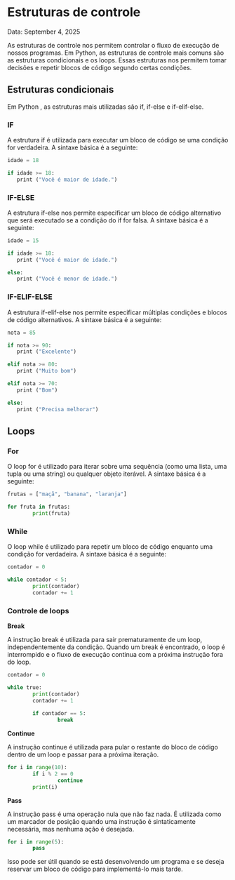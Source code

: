 # Estruturas de controle

Data: September 4, 2025

As estruturas de controle nos permitem controlar o fluxo de execução de nossos programas. Em Python, as estruturas de controle mais comuns são as estruturas condicionais e os loops. Essas estruturas nos permitem tomar decisões e repetir blocos de código segundo certas condições.

## Estruturas condicionais

Em Python , as estruturas mais utilizadas são if, if-else e if-elif-else.

### IF

A estrutura if é utilizada para executar um bloco de código se uma condição for verdadeira. A sintaxe básica é a seguinte:

```python
idade = 18

if idade >= 18:
   print ("Você é maior de idade.")
```

### IF-ELSE

A estrutura if-else nos permite especificar um bloco de código alternativo que será executado se a condição do if for falsa. A sintaxe básica é a seguinte:

```python
idade = 15

if idade >= 18:
   print ("Você é maior de idade.")

else:
   print ("Você é menor de idade.")
```

### IF-ELIF-ELSE

A estrutura if-elif-else nos permite especificar múltiplas condições e blocos de código alternativos. A sintaxe básica é a seguinte:

```python
nota = 85

if nota >= 90:
   print ("Excelente")

elif nota >= 80:
   print ("Muito bom")

elif nota >= 70:
   print ("Bom")

else:
   print ("Precisa melhorar")
```

## Loops

### For

O loop for é utilizado para iterar sobre uma sequência (como uma lista, uma tupla ou uma string) ou qualquer objeto iterável. A sintaxe básica é a seguinte:

```python
frutas = ["maçã", "banana", "laranja"]

for fruta in frutas:
		print(fruta)
```

### While

O loop while é utilizado para repetir um bloco de código enquanto uma condição for verdadeira. A sintaxe básica é a seguinte:

```python
contador = 0

while contador < 5:
		print(contador)
		contador += 1
```

### Controle de loops

**Break**

A instrução break é utilizada para sair prematuramente de um loop, independentemente da condição. Quando um break é encontrado, o loop é interrompido e o fluxo de execução continua com a próxima instrução fora do loop.

```python
contador = 0

while true:
		print(contador)
		contador += 1
		
		if contador == 5:
				break
```

**Continue**

A instrução continue é utilizada para pular o restante do bloco de código dentro de um loop e passar para a próxima iteração.

```python
for i in range(10):
		if i % 2 == 0
				continue
		print(i)
```

**Pass**

A instrução pass é uma operação nula que não faz nada. É utilizada como um marcador de posição quando uma instrução é sintaticamente necessária, mas nenhuma ação é desejada.

```python
for i in range(5):
		pass
```

 Isso pode ser útil quando se está desenvolvendo um programa e se deseja reservar um bloco de código para implementá-lo mais tarde.